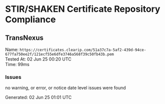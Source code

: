 # STIR/SHAKEN Certificate Repository Compliance

## TransNexus

Name: `https://certificates.clearip.com/51a37c7a-5af2-439d-94ce-677fa750ee2f/121ecf55e6dfe3746a568f39c50fb43b.pem`\
Tested At: 02 Jun 25 00:20 UTC\
Time: 99ms

### Issues

no warning, or error, or notice date level issues were found

Generated: 02 Jun 25 01:01 UTC